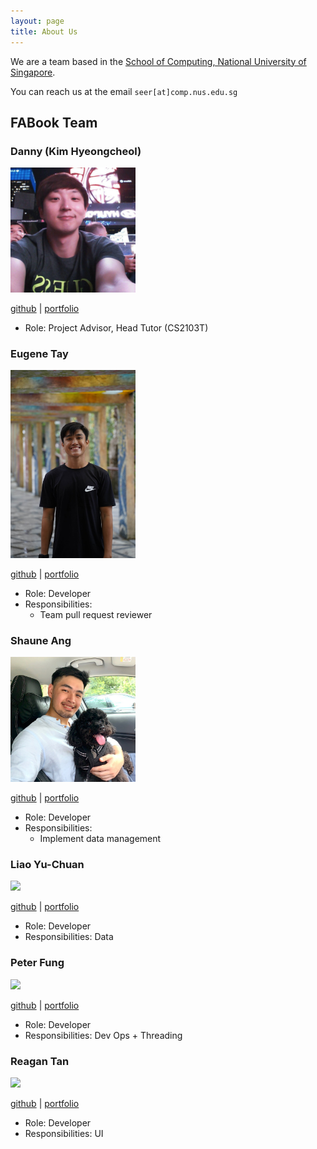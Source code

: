 ```yaml
---
layout: page
title: About Us
---
```


We are a team based in the [School of Computing, National University of Singapore](http://www.comp.nus.edu.sg).

You can reach us at the email `seer[at]comp.nus.edu.sg`

## FABook Team

### Danny (Kim Hyeongcheol)

<img src="./images/bluesky0911.png" width="200px">

[github](https://github.com/bluesky0911) |
[portfolio](team/bluesky0911.md)

* Role: Project Advisor, Head Tutor (CS2103T)

### Eugene Tay

<img src="images/eugenetayyj.png" width="200px">

[github](https://github.com/eugenetayyj) |
[portfolio](team/eugenetayyj.md)

* Role: Developer
* Responsibilities:
  * Team pull request reviewer


### Shaune Ang

<img src="images/shauneang.png" width="200px">

[github](https://github.com/shauneang) |
[portfolio](team/shauneang.md)

* Role: Developer
* Responsibilities:
    * Implement data management


### Liao Yu-Chuan

<img src="images/johndoe.png" width="200px">

[github](http://github.com/isanidiot) |
[portfolio](team/liaoyuchuan.md)

* Role: Developer
* Responsibilities: Data

### Peter Fung

<img src="images/johndoe.png" width="200px">

[github](http://github.com/fungusta) |
[portfolio](team/peterfung.md)


* Role: Developer
* Responsibilities: Dev Ops + Threading

### Reagan Tan

<img src="images/johndoe.png" width="200px">

[github](http://github.com/reagantan00) |
[portfolio](team/reagantan.md)

* Role: Developer
* Responsibilities: UI
